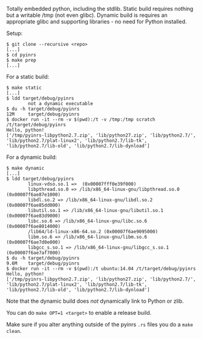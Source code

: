 Totally embedded python, including the stdlib.
Static build requires nothing but a writable /tmp (not even glibc).
Dynamic build is requires an appropriate glibc and supporting libraries - no need for Python installed.

Setup:

```
$ git clone --recursive <repo>
[...]
$ cd pyinrs
$ make prep
[...]
```

For a static build:
```
$ make static
[...]
$ ldd target/debug/pyinrs
        not a dynamic executable
$ du -h target/debug/pyinrs
12M     target/debug/pyinrs
$ docker run -it --rm -v $(pwd):/t -v /tmp:/tmp scratch /t/target/debug/pyinrs
Hello, python!
['/tmp/pyinrs-libpython2.7.zip', 'lib/python27.zip', 'lib/python2.7/', 'lib/python2.7/plat-linux2', 'lib/python2.7/lib-tk', 'lib/python2.7/lib-old', 'lib/python2.7/lib-dynload']
```

For a dynamic build:
```
$ make dynamic
[...]
$ ldd target/debug/pyinrs
        linux-vdso.so.1 =>  (0x00007fff0e39f000)
        libpthread.so.0 => /lib/x86_64-linux-gnu/libpthread.so.0 (0x00007f6ae87e1000)
        libdl.so.2 => /lib/x86_64-linux-gnu/libdl.so.2 (0x00007f6ae85dd000)
        libutil.so.1 => /lib/x86_64-linux-gnu/libutil.so.1 (0x00007f6ae83d9000)
        libc.so.6 => /lib/x86_64-linux-gnu/libc.so.6 (0x00007f6ae8014000)
        /lib64/ld-linux-x86-64.so.2 (0x00007f6ae9095000)
        libm.so.6 => /lib/x86_64-linux-gnu/libm.so.6 (0x00007f6ae7d0e000)
        libgcc_s.so.1 => /lib/x86_64-linux-gnu/libgcc_s.so.1 (0x00007f6ae7af7000)
$ du -h target/debug/pyinrs
9.6M    target/debug/pyinrs
$ docker run -it --rm -v $(pwd):/t ubuntu:14.04 /t/target/debug/pyinrs
Hello, python!
['/tmp/pyinrs-libpython2.7.zip', 'lib/python27.zip', 'lib/python2.7/', 'lib/python2.7/plat-linux2', 'lib/python2.7/lib-tk', 'lib/python2.7/lib-old', 'lib/python2.7/lib-dynload']
```

Note that the dynamic build does *not* dynamically link to Python or zlib.

You can do `make OPT=1 <target>` to enable a release build.

Make sure if you alter anything outside of the pyinrs `.rs` files you do a
`make clean`.
